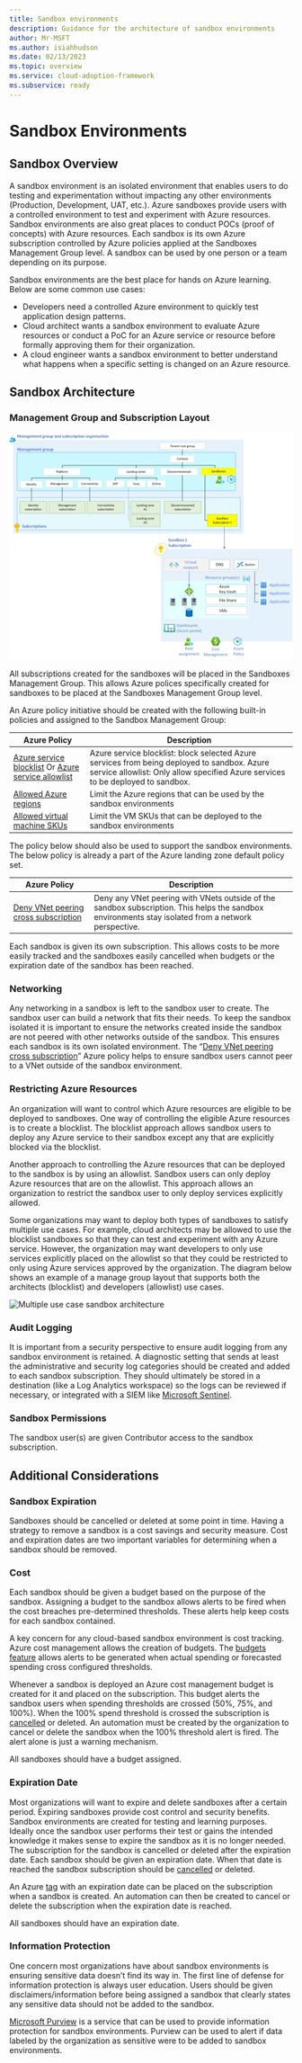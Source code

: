 ```yaml
---
title: Sandbox environments
description: Guidance for the architecture of sandbox environments
author: Mr-MSFT
ms.author: isiahhudson
ms.date: 02/13/2023
ms.topic: overview
ms.service: cloud-adoption-framework
ms.subservice: ready
---
```


# Sandbox Environments

## Sandbox Overview

A sandbox environment is an isolated environment that enables users to do testing and experimentation without impacting any other environments (Production, Development, UAT, etc.). Azure sandboxes provide users with a controlled environment to test and experiment with Azure resources. Sandbox environments are also great places to conduct POCs (proof of concepts) with Azure resources. Each sandbox is its own Azure subscription controlled by Azure policies applied at the Sandboxes Management Group level. A sandbox can be used by one person or a team depending on its purpose.

Sandbox environments are the best place for hands on Azure learning. Below are some common use cases:

-   Developers need a controlled Azure environment to quickly test application design patterns.
-   Cloud architect wants a sandbox environment to evaluate Azure resources or conduct a PoC for an Azure service or resource before formally approving them for their organization.
-   A cloud engineer wants a sandbox environment to better understand what happens when a specific setting is changed on an Azure resource.

## Sandbox Architecture

### Management Group and Subscription Layout

![Single use case sandbox architecture](./media/single-usecase-sandbox.png)

All subscriptions created for the sandboxes will be placed in the Sandboxes Management Group. This allows Azure polices specifically created for sandboxes to be placed at the Sandboxes Management Group level.

An Azure policy initiative should be created with the following built-in policies and assigned to the Sandbox Management Group:

| Azure Policy                                                                                                                                                                                                                                                                                                                                                                                                                                                                                         | Description                                                                                                                                                                    |
|------------------------------------------------------------------------------------------------------------------------------------------------------------------------------------------------------------------------------------------------------------------------------------------------------------------------------------------------------------------------------------------------------------------------------------------------------------------------------------------------------|--------------------------------------------------------------------------------------------------------------------------------------------------------------------------------|
| [Azure service blocklist](https://www.azadvertizer.net/azpolicyadvertizer/6c112d4e-5bc7-47ae-a041-ea2d9dccd749.html?desc=compareJson&left=https%3A%2F%2Fwww.azadvertizer.net%2Fazpolicyadvertizerjson%2F6c112d4e-5bc7-47ae-a041-ea2d9dccd749_1.0.0.json&right=https%3A%2F%2Fwww.azadvertizer.net%2Fazpolicyadvertizerjson%2F6c112d4e-5bc7-47ae-a041-ea2d9dccd749_2.0.0.json) Or [Azure service allowlist](https://www.azadvertizer.net/azpolicyadvertizer/a08ec900-254a-4555-9bf5-e42af04b5c5c.html) | Azure service blocklist: block selected Azure services from being deployed to sandbox. Azure service allowlist: Only allow specified Azure services to be deployed to sandbox. |
| [Allowed Azure regions](https://www.azadvertizer.net/azpolicyadvertizer/e56962a6-4747-49cd-b67b-bf8b01975c4c.html)                                                                                                                                                                                                                                                                                                                                                                                   | Limit the Azure regions that can be used by the sandbox environments                                                                                                           |
| [Allowed virtual machine SKUs](https://www.azadvertizer.net/azpolicyadvertizer/cccc23c7-8427-4f53-ad12-b6a63eb452b3.html)                                                                                                                                                                                                                                                                                                                                                | Limit the VM SKUs that can be deployed to the sandbox environments                                                                                                             |

The policy below should also be used to support the sandbox environments. The below policy is already a part of the Azure landing zone default policy set.

| Azure Policy                                                                                                                                                                      | Description                                                                                                                                         |
|-----------------------------------------------------------------------------------------------------------------------------------------------------------------------------------|-----------------------------------------------------------------------------------------------------------------------------------------------------|
| [Deny VNet peering cross subscription](https://www.azadvertizer.net/azpolicyadvertizer/Deny-VNET-Peer-Cross-Sub.html) | Deny any VNet peering with VNets outside of the sandbox subscription. This helps the sandbox environments stay isolated from a network perspective. |

Each sandbox is given its own subscription. This allows costs to be more easily tracked and the sandboxes easily cancelled when budgets or the expiration date of the sandbox has been reached.

### Networking

Any networking in a sandbox is left to the sandbox user to create. The sandbox user can build a network that fits their needs. To keep the sandbox isolated it is important to ensure the networks created inside the sandbox are not peered with other networks outside of the sandbox. This ensures each sandbox is its own isolated environment. The “[Deny VNet peering cross subscription](https://www.azadvertizer.net/azpolicyadvertizer/Deny-VNET-Peer-Cross-Sub.html)” Azure policy helps to ensure sandbox users cannot peer to a VNet outside of the sandbox environment.

### Restricting Azure Resources

An organization will want to control which Azure resources are eligible to be deployed to sandboxes. One way of controlling the eligible Azure resources is to create a blocklist. The blocklist approach allows sandbox users to deploy any Azure service to their sandbox except any that are explicitly blocked via the blocklist.

Another approach to controlling the Azure resources that can be deployed to the sandbox is by using an allowlist. Sandbox users can only deploy Azure resources that are on the allowlist. This approach allows an organization to restrict the sandbox user to only deploy services explicitly allowed.

Some organizations may want to deploy both types of sandboxes to satisfy multiple use cases. For example, cloud architects may be allowed to use the blocklist sandboxes so that they can test and experiment with any Azure service. However, the organization may want developers to only use services explicitly placed on the allowlist so that they could be restricted to only using Azure services approved by the organization. The diagram below shows an example of a manage group layout that supports both the architects (blocklist) and developers (allowlist) use cases.

![Multiple use case sandbox architecture](/media/multi-usecase-sandbox.png)

### Audit Logging

It is important from a security perspective to ensure audit logging from any sandbox environment is retained. A diagnostic setting that sends at least the administrative and security log categories should be created and added to each sandbox subscription. They should ultimately be stored in a destination (like a Log Analytics workspace) so the logs can be reviewed if necessary, or integrated with a SIEM like [Microsoft Sentinel](https://learn.microsoft.com/azure/sentinel/overview).

### Sandbox Permissions

The sandbox user(s) are given Contributor access to the sandbox subscription.

## Additional Considerations

### Sandbox Expiration

Sandboxes should be cancelled or deleted at some point in time. Having a strategy to remove a sandbox is a cost savings and security measure. Cost and expiration dates are two important variables for determining when a sandbox should be removed.

### Cost

Each sandbox should be given a budget based on the purpose of the sandbox. Assigning a budget to the sandbox allows alerts to be fired when the cost breaches pre-determined thresholds. These alerts help keep costs for each sandbox contained.

A key concern for any cloud-based sandbox environment is cost tracking. Azure cost management allows the creation of budgets. The [budgets feature](https://learn.microsoft.com/azure/cost-management-billing/costs/tutorial-acm-create-budgets#create-a-budget-in-the-azure-portal) allows alerts to be generated when actual spending or forecasted spending cross configured thresholds.

Whenever a sandbox is deployed an Azure cost management budget is created for it and placed on the subscription. This budget alerts the sandbox users when spending thresholds are crossed (50%, 75%, and 100%). When the 100% spend threshold is crossed the subscription is [cancelled](https://learn.microsoft.com/azure/cost-management-billing/manage/cancel-azure-subscription#what-happens-after-subscription-cancellation) or deleted. An automation must be created by the organization to cancel or delete the sandbox when the 100% threshold alert is fired. The alert alone is just a warning mechanism.

All sandboxes should have a budget assigned.

### Expiration Date

Most organizations will want to expire and delete sandboxes after a certain period. Expiring sandboxes provide cost control and security benefits. Sandbox environments are created for testing and learning purposes. Ideally once the sandbox user performs their test or gains the intended knowledge it makes sense to expire the sandbox as it is no longer needed. The subscription for the sandbox is cancelled or deleted after the expiration date. Each sandbox should be given an expiration date. When that date is reached the sandbox subscription should be [cancelled](https://learn.microsoft.com/azure/cost-management-billing/manage/cancel-azure-subscription#what-happens-after-subscription-cancellation) or deleted.

An Azure [tag](https://learn.microsoft.com/azure/azure-resource-manager/management/tag-resources?tabs=json) with an expiration date can be placed on the subscription when a sandbox is created. An automation can then be created to cancel or delete the subscription when the expiration date is reached.

All sandboxes should have an expiration date.

### Information Protection

One concern most organizations have about sandbox environments is ensuring sensitive data doesn’t find its way in. The first line of defense for information protection is always user education. Users should be given disclaimers/information before being assigned a sandbox that clearly states any sensitive data should not be added to the sandbox.

[Microsoft Purview](https://learn.microsoft.com/azure/purview/overview) is a service that can be used to provide information protection for sandbox environments. Purview can be used to alert if data labeled by the organization as sensitive were to be added to sandbox environments.

